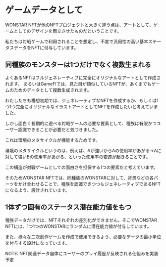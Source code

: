 # ゲームデータとして

WONSTAR NFTが他のNFTプロジェクトと大きく違う点は、アートとして、ゲームとしてのデザインを両立させたものだということです。

私たちは対戦ゲームで利用されることを想定し、不変で汎用性の高い基本ステータスデータをNFTに付与しています。

## 同種族のモンスターは1つだけでなく複数生まれる

よくあるNFTはフルジェネレーティブに完全にオリジナルなアートとして作成されます。
あるいはGameFiでは、見た目が類似しているNFTが、あくまでもゲームのためのデータとして複数生成されます。

わたしたちも構想初期では、ジェネレーティブなNFTを作成するか、もしくは1つ1つ完全にオリジナルなイラストアートとしてNFTを作成したいと考えていました。

しかし面白く長期的に遊べる対戦ゲームの必要な要素として、種族は有限かつユーザー認識できることが必要だと気づきました。

これは環境のメタサイクルが機能するためです。

環境のメタサイクルというのは、例えば、Aが強いからAの使用率があがる→Aに対して強いBの使用率があがる、といった使用率の変遷が起きることです。

この構造が対戦ゲームとしての面白さを担保する1つの要素だと考えています。

そのためWONSTAR NFTでは、同種族のWONSTARに対して、背景などの各パーツをかけ合わせることで、種族を認識できつつもジェネレーティブであるNFTになるよう、設計されています。

## 1体ずつ固有のステータス潜在能力値をもつ

種族データだけでは、NFTそれぞれの差別化ができません。そこでWONSTAR NFTには、1つ1つのWONSTARにランダムに潜在能力値が付与しています。

また、様々な二次創作ゲームを作成で使用できるよう、必要なデータの最小単位を付与する設計になっています。

NOTE: NFT関連データ自体にユーザーのプレイ履歴が反映される仕組みを実装予定

